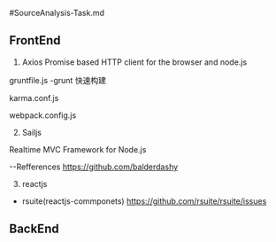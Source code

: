 #SourceAnalysis-Task.md

## FrontEnd

1. Axios
Promise based HTTP client for the browser and node.js


gruntfile.js -grunt 快速构建


karma.conf.js


webpack.config.js
















2. Sailjs

Realtime MVC Framework for Node.js


--Refferences
https://github.com/balderdashy


3. reactjs

- rsuite(reactjs-commponets)
https://github.com/rsuite/rsuite/issues



## BackEnd

